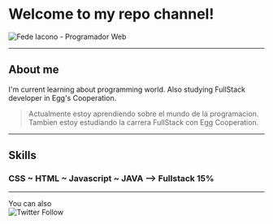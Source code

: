 # Welcome to my repo channel!

![Fede Iacono - Programador Web](https://raw.githubusercontent.com/Kikomori1/Kikomori1/master/assets/01.jpg)

***

## About me

I'm current learning about programming world. Also studying FullStack developer in Egg's Cooperation.

> Actualmente estoy aprendiendo sobre el mundo de la programacion. Tambien estoy estudiando la carrera FullStack con Egg Cooperation.

***

## Skills

### CSS  ~  HTML  ~  Javascript  ~  JAVA  --> Fullstack 15%

***

You can also    
      ![Twitter Follow](https://img.shields.io/twitter/follow/Fedelbt?style=social)
